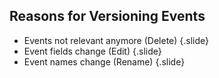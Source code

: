 ## Reasons for Versioning Events

* Events not relevant anymore (Delete)
{.slide}
* Event fields change (Edit)
{.slide}
* Event names change (Rename)
{.slide}

